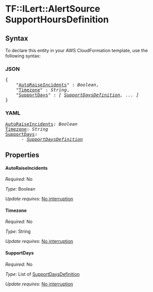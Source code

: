 # TF::ILert::AlertSource SupportHoursDefinition

## Syntax

To declare this entity in your AWS CloudFormation template, use the following syntax:

### JSON

<pre>
{
    "<a href="#autoraiseincidents" title="AutoRaiseIncidents">AutoRaiseIncidents</a>" : <i>Boolean</i>,
    "<a href="#timezone" title="Timezone">Timezone</a>" : <i>String</i>,
    "<a href="#supportdays" title="SupportDays">SupportDays</a>" : <i>[ <a href="supportdaysdefinition.md">SupportDaysDefinition</a>, ... ]</i>
}
</pre>

### YAML

<pre>
<a href="#autoraiseincidents" title="AutoRaiseIncidents">AutoRaiseIncidents</a>: <i>Boolean</i>
<a href="#timezone" title="Timezone">Timezone</a>: <i>String</i>
<a href="#supportdays" title="SupportDays">SupportDays</a>: <i>
      - <a href="supportdaysdefinition.md">SupportDaysDefinition</a></i>
</pre>

## Properties

#### AutoRaiseIncidents

_Required_: No

_Type_: Boolean

_Update requires_: [No interruption](https://docs.aws.amazon.com/AWSCloudFormation/latest/UserGuide/using-cfn-updating-stacks-update-behaviors.html#update-no-interrupt)

#### Timezone

_Required_: No

_Type_: String

_Update requires_: [No interruption](https://docs.aws.amazon.com/AWSCloudFormation/latest/UserGuide/using-cfn-updating-stacks-update-behaviors.html#update-no-interrupt)

#### SupportDays

_Required_: No

_Type_: List of <a href="supportdaysdefinition.md">SupportDaysDefinition</a>

_Update requires_: [No interruption](https://docs.aws.amazon.com/AWSCloudFormation/latest/UserGuide/using-cfn-updating-stacks-update-behaviors.html#update-no-interrupt)


